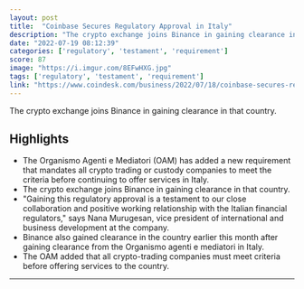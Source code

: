 ```yaml
---
layout: post
title:  "Coinbase Secures Regulatory Approval in Italy"
description: "The crypto exchange joins Binance in gaining clearance in that country."
date: "2022-07-19 08:12:39"
categories: ['regulatory', 'testament', 'requirement']
score: 87
image: "https://i.imgur.com/8EFwHXG.jpg"
tags: ['regulatory', 'testament', 'requirement']
link: "https://www.coindesk.com/business/2022/07/18/coinbase-secures-regulatory-approval-in-italy/"
---
```


The crypto exchange joins Binance in gaining clearance in that country.

## Highlights

- The Organismo Agenti e Mediatori (OAM) has added a new requirement that mandates all crypto trading or custody companies to meet the criteria before continuing to offer services in Italy.
- The crypto exchange joins Binance in gaining clearance in that country.
- "Gaining this regulatory approval is a testament to our close collaboration and positive working relationship with the Italian financial regulators," says Nana Murugesan, vice president of international and business development at the company.
- Binance also gained clearance in the country earlier this month after gaining clearance from the Organismo agenti e mediatori in Italy.
- The OAM added that all crypto-trading companies must meet criteria before offering services to the country.

---

